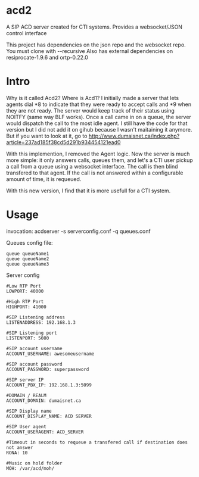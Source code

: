 # acd2
A SIP ACD server created for CTI systems. Provides a websocket/JSON control interface

This project has dependencies on the json repo and the websocket repo. You must clone with --recursive
Also has external dependencies on resiprocate-1.9.6 and ortp-0.22.0

Intro
==============
Why is it called Acd2? Where is Acd1?
I initially made a server that lets agents dial *8 to indicate that they were ready to accept calls
and *9 when they are not ready. The server would keep track of their status using NOITFY (same way BLF works).
Once a call came in on a queue, the server would dispatch the call to the most idle agent. I still have the code
for that version but I did not add it on gihub because I wasn't maitaining it anymore. But if you
want to look at it, go to http://www.dumaisnet.ca/index.php?article=237ad185f38cd5d291b934454121ead0


With this implemention, I removed the Agent logic. Now the server is much more simple: it only answers calls, queues them, and
let's a CTI user pickup a call from a queue using a websocket interface. The call is then blind transfered to that agent.
If the call is not answered within a configurable amount of time, it is requeued.

With this new version, I find that it is more usefull for a CTI system.


Usage
==============
invocation: acdserver -s serverconfig.conf -q queues.conf

Queues config file:
```
queue queueName1
queue queueName2
queue queueName3
```

Server config
```
#Low RTP Port
LOWPORT: 40000

#High RTP Port
HIGHPORT: 41000

#SIP Listening address
LISTENADDRESS: 192.168.1.3

#SIP Listening port
LISTENPORT: 5080

#SIP account username
ACCOUNT_USERNAME: awesomeusername

#SIP account password
ACCOUNT_PASSWORD: superpassword

#SIP server IP
ACCOUNT_PBX_IP: 192.168.1.3:5099

#DOMAIN / REALM
ACCOUNT_DOMAIN: dumaisnet.ca

#SIP Display name
ACCOUNT_DISPLAY_NAME: ACD SERVER

#SIP User agent
ACCOUNT_USERAGENT: ACD_SERVER

#Timeout in seconds to requeue a transfered call if destination does not answer
RONA: 10

#Music on hold folder
MOH: /var/acd/moh/
```
